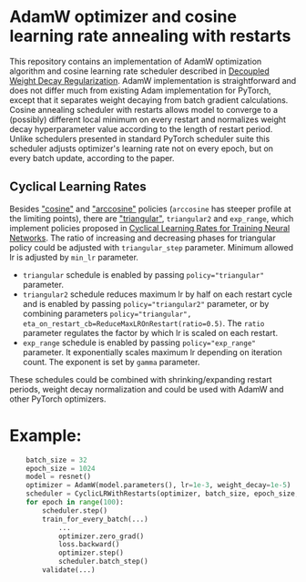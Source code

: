 # AdamW optimizer and cosine learning rate annealing with restarts

This repository contains an implementation of AdamW optimization algorithm and cosine learning rate scheduler described in [Decoupled Weight Decay Regularization](https://arxiv.org/abs/1711.05101). AdamW implementation is straightforward and does not differ much from existing Adam implementation for PyTorch, except that it separates weight decaying from batch gradient calculations.
Cosine annealing scheduler with restarts allows model to converge to a (possibly) different local minimum on every restart and normalizes weight decay hyperparameter value according to the length of restart period.
Unlike schedulers presented in standard PyTorch scheduler suite this scheduler adjusts optimizer's learning rate not on every epoch, but on every batch update, according to the paper.
## Cyclical Learning Rates
Besides ["cosine"](https://www.google.com/search?q=(cos(x%2Fpi)%2B1)%2F2) and ["arccosine"](https://www.google.com/search?q=arccos(2*x-1)%2Fpi) policies (`arccosine` has steeper profile at the limiting points), there are ["triangular"](https://www.google.com/search?q=1-abs(x*2-1)), `triangular2` and `exp_range`, which implement policies proposed in [Cyclical Learning Rates for Training Neural Networks](https://arxiv.org/abs/1506.01186).
The ratio of increasing and decreasing phases for triangular policy could be adjusted with `triangular_step` parameter. Minimum allowed lr is adjusted by `min_lr` parameter.

* `triangular` schedule is enabled by passing `policy="triangular"` parameter.
* `triangular2` schedule reduces maximum lr by half on each restart cycle and is enabled by passing `policy="triangular2"` parameter, or by combining parameters `policy="triangular", eta_on_restart_cb=ReduceMaxLROnRestart(ratio=0.5)`. The `ratio` parameter regulates the factor by which lr is scaled on each restart.
* `exp_range` schedule is enabled by passing `policy="exp_range"` parameter. It exponentially scales maximum lr depending on iteration count. The exponent is set by `gamma` parameter.

These schedules could be combined with shrinking/expanding restart periods, weight decay normalization and could be used with AdamW and other PyTorch optimizers.

# Example:
```python
    batch_size = 32
    epoch_size = 1024
    model = resnet()
    optimizer = AdamW(model.parameters(), lr=1e-3, weight_decay=1e-5)
    scheduler = CyclicLRWithRestarts(optimizer, batch_size, epoch_size, restart_period=5, t_mult=1.2, policy="cosine")
    for epoch in range(100):
        scheduler.step()
        train_for_every_batch(...)
            ...
            optimizer.zero_grad()
            loss.backward()
            optimizer.step()
            scheduler.batch_step()
        validate(...)
```        
